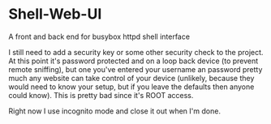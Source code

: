 Shell-Web-UI
============

A front and back end  for busybox httpd shell interface

I still need to add a security key or some other security check to the project.  At this point it's password protected and on a loop back device (to prevent remote sniffing), but one you've entered your username an password pretty much any website can take control of your device (unlikely, because they would need to know your setup, but if you leave the defaults then anyone could know).  This is pretty bad since it's ROOT access.

Right now I use incognito mode and close it out when I'm done.
